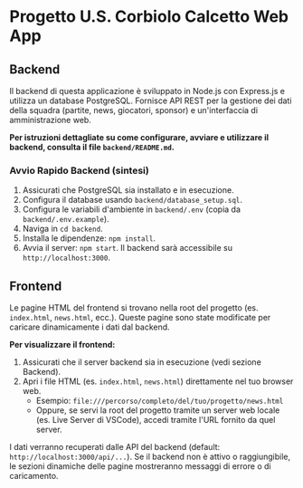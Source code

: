 # Progetto U.S. Corbiolo Calcetto Web App

## Backend

Il backend di questa applicazione è sviluppato in Node.js con Express.js e utilizza un database PostgreSQL.
Fornisce API REST per la gestione dei dati della squadra (partite, news, giocatori, sponsor) e un'interfaccia di amministrazione web.

**Per istruzioni dettagliate su come configurare, avviare e utilizzare il backend, consulta il file `backend/README.md`.**

### Avvio Rapido Backend (sintesi)
1.  Assicurati che PostgreSQL sia installato e in esecuzione.
2.  Configura il database usando `backend/database_setup.sql`.
3.  Configura le variabili d'ambiente in `backend/.env` (copia da `backend/.env.example`).
4.  Naviga in `cd backend`.
5.  Installa le dipendenze: `npm install`.
6.  Avvia il server: `npm start`.
Il backend sarà accessibile su `http://localhost:3000`.

## Frontend

Le pagine HTML del frontend si trovano nella root del progetto (es. `index.html`, `news.html`, ecc.).
Queste pagine sono state modificate per caricare dinamicamente i dati dal backend.

**Per visualizzare il frontend:**
1.  Assicurati che il server backend sia in esecuzione (vedi sezione Backend).
2.  Apri i file HTML (es. `index.html`, `news.html`) direttamente nel tuo browser web.
    - Esempio: `file:///percorso/completo/del/tuo/progetto/news.html`
    - Oppure, se servi la root del progetto tramite un server web locale (es. Live Server di VSCode), accedi tramite l'URL fornito da quel server.

I dati verranno recuperati dalle API del backend (default: `http://localhost:3000/api/...`). Se il backend non è attivo o raggiungibile, le sezioni dinamiche delle pagine mostreranno messaggi di errore o di caricamento.
